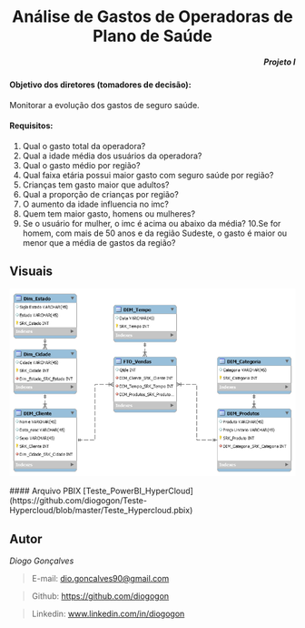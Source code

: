 <h1 align="center"> Análise de Gastos de Operadoras de Plano de Saúde </h1>
<h5 align="right"> Projeto I </h5>

#### Objetivo dos diretores (tomadores de decisão):
Monitorar a evolução dos gastos de seguro saúde.

#### Requisitos:
1. Qual o gasto total da operadora?
2. Qual a idade média dos usuários da operadora?
3. Qual o gasto médio por região?
4. Qual faixa etária possui maior gasto com seguro saúde por região?
5. Crianças tem gasto maior que adultos?
6. Qual a proporção de crianças por região?
7. O aumento da idade influencia no imc?
8. Quem tem maior gasto, homens ou mulheres?
9. Se o usuário for mulher, o imc é acima ou abaixo da média?
10.Se for homem, com mais de 50 anos e da região Sudeste, o gasto é
maior ou menor que a média de gastos da região?

## Visuais
<p align="center"> <img src="https://github.com/diogogon/Teste-Hypercloud/blob/master/Modelagem_Snowflake.png"> </p>
#### Arquivo PBIX
[Teste_PowerBI_HyperCloud](https://github.com/diogogon/Teste-Hypercloud/blob/master/Teste_Hypercloud.pbix)

## Autor
*Diogo Gonçalves*
> E-mail: dio.goncalves90@gmail.com

> Github: https://github.com/diogogon

> Linkedin: www.linkedin.com/in/diogogon

